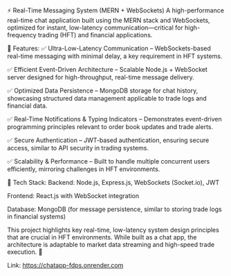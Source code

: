 ⚡ Real-Time Messaging System (MERN + WebSockets)
A high-performance real-time chat application built using the MERN stack and WebSockets, optimized for instant, low-latency communication—critical for high-frequency trading (HFT) and financial applications.

🚀 Features:
✅ Ultra-Low-Latency Communication – WebSockets-based real-time messaging with minimal delay, a key requirement in HFT systems.

✅ Efficient Event-Driven Architecture – Scalable Node.js + WebSocket server designed for high-throughput, real-time message delivery.

✅ Optimized Data Persistence – MongoDB storage for chat history, showcasing structured data management applicable to trade logs and financial data.

✅ Real-Time Notifications & Typing Indicators – Demonstrates event-driven programming principles relevant to order book updates and trade alerts.

✅ Secure Authentication – JWT-based authentication, ensuring secure access, similar to API security in trading systems.

✅ Scalability & Performance – Built to handle multiple concurrent users efficiently, mirroring challenges in HFT environments.

🔹 Tech Stack:
Backend: Node.js, Express.js, WebSockets (Socket.io), JWT

Frontend: React.js with WebSocket integration

Database: MongoDB (for message persistence, similar to storing trade logs in financial systems)

This project highlights key real-time, low-latency system design principles that are crucial in HFT environments. While built as a chat app, the architecture is adaptable to market data streaming and high-speed trade execution. 🚀

Link: https://chatapp-fdps.onrender.com
